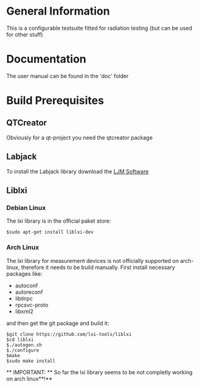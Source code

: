 # General Information

This is a configurable testsuite fitted for radiation testing (but can be used for other stuff)

# Documentation

The user manual can be found in the 'doc' folder

# Build Prerequisites

## QTCreator

Obviously for a qt-project you need the qtcreator package

## Labjack

To install the Labjack library download the [LJM Software](https://labjack.com/support/software/installers/ljm)

## Liblxi

### Debian Linux

The lxi library is in the official paket store:

```
$sudo apt-get install liblxi-dev
```

### Arch Linux

The lxi library for measurement devices is not officially supported on arch-linux, therefore it needs to be build manually. First install necessary packages like:

- autoconf
- autoreconf
- libtirpc
- rpcsvc-proto
- libxml2

and then get the git package and build it:

```
$git clone https://github.com/lxi-tools/liblxi
$cd liblxi
$./autogen.sh
$./configure
$make
$sudo make install
```

** IMPORTANT: ** So far the lxi library seems to be not completly working on arch linux**!**
